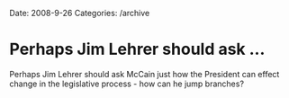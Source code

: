 Date: 2008-9-26
Categories: /archive

# Perhaps Jim Lehrer should ask ...

Perhaps Jim Lehrer should ask McCain just how the President can effect change in the legislative process - how can he jump branches?
